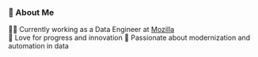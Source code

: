 ### :space_invader: About Me

:woman_technologist: Currently working as a Data Engineer at [Mozilla](https://www.mozilla.com/)  
:seedling: Love for progress and innovation
:heartbeat: Passionate about modernization and automation in data
